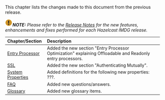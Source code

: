 
This chapter lists the changes made to this document from the previous release.


![image](images/NoteSmall.jpg)***NOTE:*** *Please refer to the <a href="http://docs.hazelcast.org/docs/release-notes/" target="_blank">Release Notes</a> for the new features, enhancements and fixes performed for each Hazelcast IMDG release.*


|Chapter/Section|Description|
|:-------|:-----------|
|[Entry Processor](/08_Distributed_Computing/03_Entry_Processor)|Added the new section "Entry Processor Optimization" explaining Offloadable and Readonly entry processors.|
|[SSL](/18_Security/04_SSL.md)|Added the new section "Authenticating Mutually".
|[System Properties](/25_System_Properties.md)|Added definitions for the following new properties: ???.
|[FAQ](/28_FAQ.md)|Added new questions/answers.|
|[Glossary](/29_Glossary)|Added new glossary items.|
